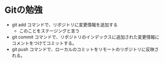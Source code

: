 # Gitの勉強
- git add コマンドで、リポジトリに変更情報を追加する
   - このことをステージングと言う
- git commit コマンドで、リポジトリのインデックスに追加された変更情報にコメントをつけてコミットする。
- git push コマンドで、ローカルのコミットをリモートのリポジトリに反映される。

